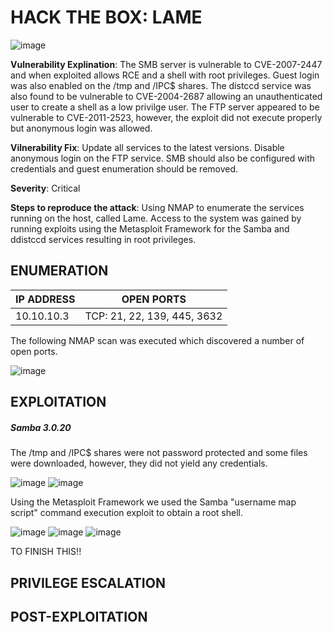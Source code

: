 # HACK THE BOX: LAME 

![image](https://github.com/Gladoodles/hackthebox_machines/assets/96867367/e24cc444-abba-43ca-af87-98ad93bac192)

**Vulnerability Explination**: The SMB server is vulnerable to CVE-2007-2447 and when exploited allows RCE and a shell with root privileges. Guest login was also enabled on the /tmp and /IPC$ shares. The distccd service was also found to be vulnerable to CVE-2004-2687 allowing an unauthenticated user to create a shell as a low privilge user. The FTP server appeared to be vulnerable to CVE-2011-2523, however, the exploit did not execute properly but anonymous login was allowed. 

**Vilnerability Fix**: Update all services to the latest versions. Disable anonymous login on the FTP service. SMB should also be configured with credentials and guest enumeration should be removed. 

**Severity**: Critical

**Steps to reproduce the attack**: Using NMAP to enumerate the services running on the host, called Lame. Access to the system was gained by running exploits using the Metasploit Framework for the Samba and ddistccd services resulting in root privileges. 

## ENUMERATION
| **IP ADDRESS** | **OPEN PORTS** |
|----------|--------------------|
| 10.10.10.3 | TCP: 21, 22, 139, 445, 3632 |

The following NMAP scan was executed which discovered a number of open ports. 

![image](https://github.com/Gladoodles/hackthebox_machines/assets/96867367/933e9f64-e0cf-4216-9eea-5b7a86fdacaa)

## EXPLOITATION

##### **Samba 3.0.20**

The /tmp and /IPC$ shares were not password protected and some files were downloaded, however, they did not yield any credentials. 

![image](https://github.com/Gladoodles/hackthebox_machines/assets/96867367/4accf14b-ab42-492e-8c72-8d3afb407e29)
![image](https://github.com/Gladoodles/hackthebox_machines/assets/96867367/88b34184-807c-4e68-bfe4-33b826cb5921)

Using the Metasploit Framework we used the Samba "username map script" command execution exploit to obtain a root shell. 

![image](https://github.com/Gladoodles/hackthebox_machines/assets/96867367/34efd60a-3904-46db-bb83-ddabbc8c87f4)
![image](https://github.com/Gladoodles/hackthebox_machines/assets/96867367/30032405-5c69-41b7-89d5-cb497e58d3dc)
![image](https://github.com/Gladoodles/hackthebox_machines/assets/96867367/9a52b04b-d393-476c-b827-d64a4d61419f)

TO FINISH THIS!!

## PRIVILEGE ESCALATION 



## POST-EXPLOITATION 





